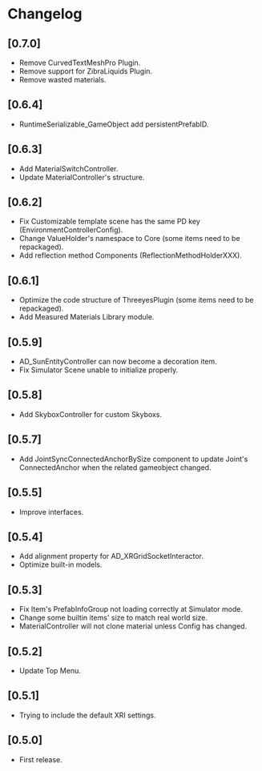 # Changelog

## [0.7.0]
- Remove CurvedTextMeshPro Plugin.
- Remove support for ZibraLiquids Plugin.
- Remove wasted materials.

## [0.6.4]
- RuntimeSerializable_GameObject add persistentPrefabID.

## [0.6.3]
- Add MaterialSwitchController.
- Update MaterialController's structure.

## [0.6.2]
- Fix Customizable template scene has the same PD key (EnvironmentControllerConfig).
- Change ValueHolder's namespace to Core (some items need to be repackaged).
- Add reflection method Components (ReflectionMethodHolderXXX).


## [0.6.1]
- Optimize the code structure of ThreeyesPlugin (some items need to be repackaged).
- Add Measured Materials Library module.

## [0.5.9]
- AD_SunEntityController can now become a decoration item.
- Fix Simulator Scene unable to initialize properly. 

## [0.5.8]
- Add SkyboxController for custom Skyboxs.

## [0.5.7]
- Add JointSyncConnectedAnchorBySize component to update Joint's ConnectedAnchor when the related gameobject changed.

## [0.5.5]
- Improve interfaces.

## [0.5.4]
- Add alignment property for AD_XRGridSocketInteractor.
- Optimize built-in models.

## [0.5.3]
- Fix Item's PrefabInfoGroup not loading correctly at Simulator mode.
- Change some builtin items' size to match real world size.
- MaterialController will not clone material unless Config has changed.

## [0.5.2]
- Update Top Menu.

## [0.5.1]
- Trying to include the default XRI settings.

## [0.5.0]
- First release.